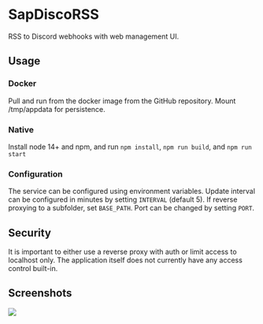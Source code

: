 # SapDiscoRSS

RSS to Discord webhooks with web management UI.

## Usage

### Docker

Pull and run from the docker image from the GitHub repository. Mount /tmp/appdata for persistence.

### Native

Install node 14+ and npm, and run `npm install`, `npm run build`, and `npm run start`

### Configuration

The service can be configured using environment variables. Update interval can be configured in minutes by setting `INTERVAL` (default 5). If reverse proxying to a subfolder, set `BASE_PATH`. Port can be changed by setting `PORT`.

## Security

It is important to either use a reverse proxy with auth or limit access to localhost only. The application itself does not currently have any access control built-in.

## Screenshots

![](https://i.3v.fi/discorss-ss.png)
